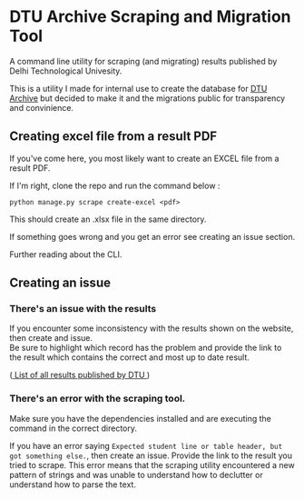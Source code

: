 # DTU Archive Scraping and Migration Tool

A command line utility for scraping (and migrating) results published by Delhi Technological Univesity.

This is a utility I made for internal use to create the database for [DTU Archive](https://github.com/kvqn/dtu-archive) but decided to make it and the migrations public for transparency and convinience.

## Creating excel file from a result PDF

If you've come here, you most likely want to create an EXCEL file from a result PDF.

If I'm right, clone the repo and run the command below :

```
python manage.py scrape create-excel <pdf>
```

This should create an .xlsx file in the same directory.

If something goes wrong and you get an error see creating an issue section.

Further reading about the CLI.

## Creating an issue

### There's an issue with the results

If you encounter some inconsistency with the results shown on the website, then create and issue. \
 Be sure to highlight which record has the problem and provide the link to the result which contains the correct and most up to date result.

([ List of all results published by DTU ](http://exam.dtu.ac.in/result.htm))

### There's an error with the scraping tool.

Make sure you have the dependencies installed and are executing the command in the correct directory.

If you have an error saying `Expected student line or table header, but got something else.`, then create an issue. Provide the link to the result you tried to scrape. This error means that the scraping utility encountered a new pattern of strings and was unable to understand how to declutter or understand how to parse the text.


